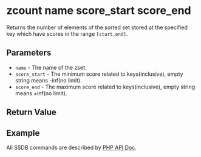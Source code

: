 # zcount name score_start score_end

Returns the number of elements of the sorted set stored at the specified key which have scores in the range `[start,end]`.

## Parameters

* `name` - The name of the zset.
* `score_start` - The minimum score related to keys(inclusive), empty string means -inf(no limit).
* `score_end` - The maximum score related to keys(inclusive), empty string means +inf(no limit).

## Return Value

## Example

All SSDB commands are described by [PHP API Doc](https://ssdb.io/docs/php/).
